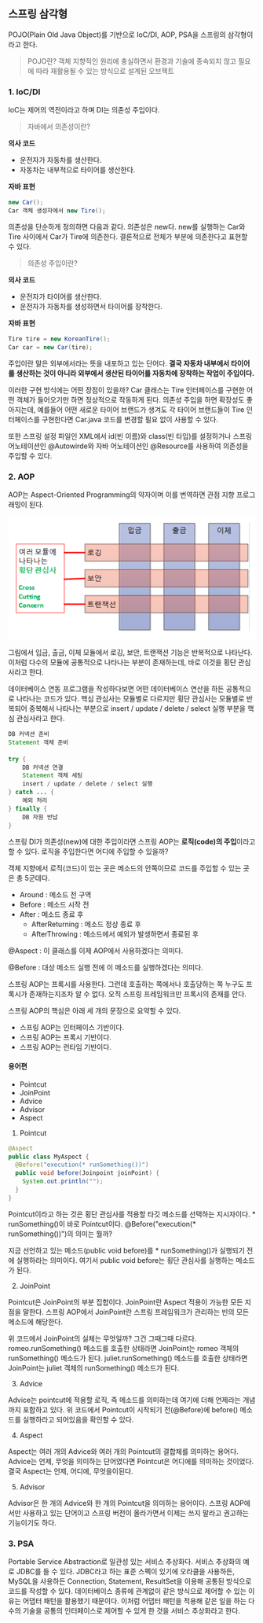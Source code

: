 ## 스프링 삼각형

POJO(Plain Old Java Object)를 기반으로 IoC/DI, AOP, PSA을 스프링의 삼각형이라고 한다.

> POJO란? 객체 지향적인 원리에 충실하면서 환경과 기술에 종속되지 않고 필요에 따라 재활용될 수 있는 방식으로 설계된 오브젝트

### 1. IoC/DI

IoC는 제어의 역전이라고 하며 DI는 의존성 주입이다.

> 자바에서 의존성이란?

**의사 코드**

- 운전자가 자동차를 생산한다.
- 자동차는 내부적으로 타이어를 생산한다.

**자바 표현**

```java
new Car();
Car 객체 생성자에서 new Tire();
```

의존성을 단순하게 정의하면 다음과 같다. 의존성은 new다. new를 실행하는 Car와 Tire 사이에서 Car가 Tire에 의존한다. 결론적으로 전체가 부분에 의존한다고 표현할 수 있다.

> 의존성 주입이란?

**의사 코드**

- 운전자가 타이어를 생산한다.
- 운전자가 자동차를 생성하면서 타이어를 장착한다.

**자바 표현**

```java
Tire tire = new KoreanTire();
Car car = new Car(tire);
```

주입이란 말은 외부에서라는 뜻을 내포하고 있는 단어다. **결국 자동차 내부에서 타이어를 생산하는 것이 아니라 외부에서 생산된 타이어를 자동차에 장착하는 작업이 주입이다.**

이러한 구현 방식에는 어떤 장점이 있을까? Car 클래스는 Tire 인터페이스를 구현한 어떤 객체가 들어오기만 하면 정상적으로 작동하게 된다. 의존성 주입을 하면 확장성도 좋아지는데, 예를들어 어떤 새로운 타이어 브랜드가 생겨도 각 타이어 브랜드들이 Tire 인터페이스를 구현한다면 Car.java 코드를 변경할 필요 없이 사용할 수 있다.

또한 스프링 설정 파일인 XML에서 id(빈 이름)와 class(빈 타입)를 설정하거나 스프링 어노테이션인 @Autowirde와 자바 어노테이션인 @Resource를 사용하여 의존성을 주입할 수 있다.

### 2. AOP

AOP는 Aspect-Oriented Programming의 약자이며 이를 번역하면 관점 지향 프로그래밍이 된다.

![img](https://github.com/dilmah0203/TIL/blob/main/Image/AOP1.png)

그림에서 입금, 출금, 이체 모듈에서 로깅, 보안, 트랜잭션 기능은 반복적으로 나타난다. 이처럼 다수의 모듈에 공통적으로 나타나는 부분이 존재하는데, 바로 이것을 횡단 관심사라고 한다.

데이터베이스 연동 프로그램을 작성하다보면 어떤 데이터베이스 연산을 하든 공통적으로 나타나는 코드가 있다. 핵심 관심사는 모듈별로 다르지만 횡단 관심사는 모듈별로 반복되어 중복해서 나타나는 부분으로 insert / update / delete / select 실행 부분을 핵심 관심사라고 한다. 

```java
DB 커넥션 준비
Statement 객체 준비

try {
    DB 커넥션 연결
    Statement 객체 세팅
    insert / update / delete / select 실행
} catch ... {
    예외 처리
} finally {
    DB 자원 반납
}
```

스프링 DI가 의존성(new)에 대한 주입이라면 스프링 AOP는 **로직(code)의 주입**이라고 할 수 있다. 로직을 주입한다면 어디에 주입할 수 있을까?

객체 지향에서 로직(코드)이 있는 곳은 메소드의 안쪽이므로 코드를 주입할 수 있는 곳은 총 5군데다.

- Around : 메소드 전 구역
- Before : 메소드 시작 전
- After : 메소드 종료 후
  - AfterReturning : 메소드 정상 종료 후
  - AfterThrowing : 메소드에서 예외가 발생하면서 종료된 후

@Aspect : 이 클래스를 이제 AOP에서 사용하겠다는 의미다.

@Before : 대상 메소드 실행 전에 이 메소드를 실행하겠다는 의미다.

스프링 AOP는 프록시를 사용한다. 그런데 호출하는 쪽에서나 호출당하는 쪽 누구도 프록시가 존재하는지조차 알 수 없다. 오직 스프링 프레임워크만 프록시의 존재를 안다.

스프링 AOP의 핵심은 아래 세 개의 문장으로 요약할 수 있다.

- 스프링 AOP는 인터페이스 기반이다.
- 스프링 AOP는 프록시 기반이다.
- 스프링 AOP는 런타임 기반이다.

#### 용어편

- Pointcut
- JoinPoint
- Advice
- Advisor
- Aspect

1. Pointcut

```java
@Aspect
public class MyAspect {
  @Before("execution(* runSomething())")
  public void before(Joinpoint joinPoint) {
    System.out.println("");
  }
}
```

Pointcut이라고 하는 것은 횡단 관심사를 적용할 타깃 메소드를 선택하는 지시자이다. * runSomething()이 바로 Pointcut이다. @Before("execution(* runSomething())")의 의미는 뭘까?

지금 선언하고 있는 메소드(public void before)를 * runSomething()가 실행되기 전에 실행하라는 의미이다. 여기서 public void before는 횡단 관심사를 실행하는 메소드가 된다.

2. JoinPoint

Pointcut은 JoinPoint의 부분 집합이다. JoinPoint란 Aspect 적용이 가능한 모든 지점을 말한다. 스프링 AOP에서 JoinPoint란 스프링 프레임워크가 관리하는 빈의 모든 메소드에 해당한다. 

위 코드에서 JoinPoint의 실체는 무엇일까? 그건 그때그때 다르다. romeo.runSomething() 메소드를 호출한 상태라면 JoinPoint는 romeo 객체의 runSomething() 메소드가 된다. juliet.runSomething() 메소드를 호출한 상태라면 JoinPoint는 juliet 객체의 runSomething() 메소드가 된다.

3. Advice

Advice는 pointcut에 적용할 로직, 즉 메소드를 의미하는데 여기에 더해 언제라는 개념까지 포함하고 있다. 위 코드에서 Pointcut이 시작되기 전(@Before)에 before() 메소드를 실행하라고 되어있음을 확인할 수 있다. 

4. Aspect

Aspect는 여러 개의 Advice와 여러 개의 Pointcut의 결합체를 의미하는 용어다. Advice는 언제, 무엇을 의미하는 단어였다면 Pointcut은 어디에를 의미하는 것이었다. 결국 Aspect는 언제, 어디에, 무엇을이된다.

5. Advisor

Advisor은 한 개의 Advice와 한 개의 Pointcut을 의미하는 용어이다. 스프링 AOP에서만 사용하고 있는 단어이고 스프링 버전이 올라가면서 이제는 쓰지 말라고 권고하는 기능이기도 하다.

### 3. PSA

Portable Service Abstraction로 일관성 있는 서비스 추상화다. 서비스 추상화의 예로 JDBC를 들 수 있다. JDBC라고 하는 표준 스펙이 있기에 오라클을 사용하든, MySQL을 사용하든 Connection, Statement, ResultSet을 이용해 공통된 방식으로 코드를 작성할 수 있다. 데이터베이스 종류에 관계없이 같은 방식으로 제어할 수 있는 이유는 어댑터 패턴을 활용했기 때문이다. 이처럼 어댑터 패턴을 적용해 같은 일을 하는 다수의 기술을 공통의 인터페이스로 제어할 수 있게 한 것을 서비스 추상화라고 한다.



